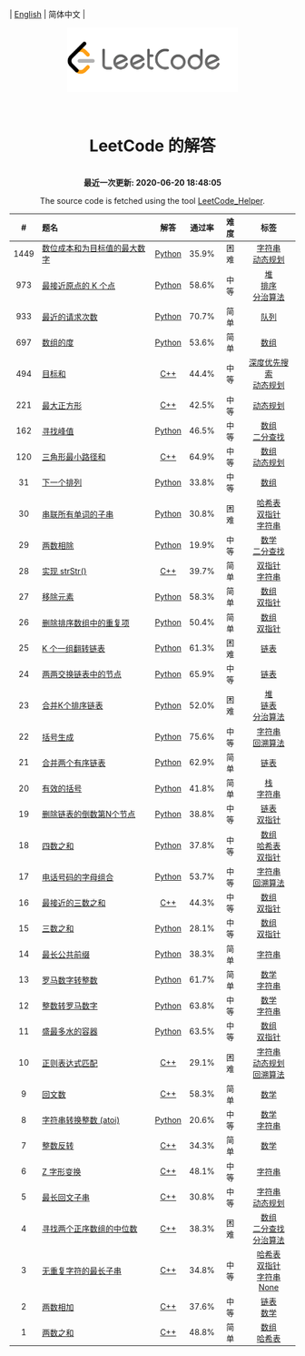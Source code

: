 
| [English](README_EN.md) | 简体中文 |

<p align="center"><img width="300" src="https://raw.githubusercontent.com/KivenCkl/LeetCode_Helper/master/imgs/leetcode-logo.png"></p>
<p align="center">
    <img src="https://img.shields.io/badge/用户-allan.wanglz@qq.com-blue.svg?" alt="">
    <img src="https://img.shields.io/badge/已解决-39/1685-blue.svg?" alt="">
    <img src="https://img.shields.io/badge/简单-12-green.svg?" alt="">
    <img src="https://img.shields.io/badge/中等-21-orange.svg?" alt="">
    <img src="https://img.shields.io/badge/困难-6-red.svg?" alt="">
</p>
<h1 align="center">LeetCode 的解答</h1>

<p align="center">
    <br>
    <b>最近一次更新: 2020-06-20 18:48:05</b>
    <br>
</p>
<!--请保留下面这行信息，让更多用户了解到这个小爬虫，衷心感谢您的支持-->
<p align="center">The source code is fetched using the tool <a href="https://github.com/KivenCkl/LeetCode_Helper">LeetCode_Helper</a>.</p>

| # | 题名 | 解答 | 通过率 | 难度 | 标签 |
|:--:|:-----|:---------:|:----:|:----:|:----:|
|1449|[数位成本和为目标值的最大数字](Problemset/form-largest-integer-with-digits-that-add-up-to-target/README.md)|[Python](Problemset/form-largest-integer-with-digits-that-add-up-to-target/form-largest-integer-with-digits-that-add-up-to-target.py)|35.9%|困难|[字符串](https://leetcode-cn.com/tag/string)<br>[动态规划](https://leetcode-cn.com/tag/dynamic-programming)|
|973|[最接近原点的 K 个点](Problemset/k-closest-points-to-origin/README.md)|[Python](Problemset/k-closest-points-to-origin/k-closest-points-to-origin.py)|58.6%|中等|[堆](https://leetcode-cn.com/tag/heap)<br>[排序](https://leetcode-cn.com/tag/sort)<br>[分治算法](https://leetcode-cn.com/tag/divide-and-conquer)|
|933|[最近的请求次数](Problemset/number-of-recent-calls/README.md)|[Python](Problemset/number-of-recent-calls/number-of-recent-calls.py)|70.7%|简单|[队列](https://leetcode-cn.com/tag/queue)|
|697|[数组的度](Problemset/degree-of-an-array/README.md)|[Python](Problemset/degree-of-an-array/degree-of-an-array.py)|53.6%|简单|[数组](https://leetcode-cn.com/tag/array)|
|494|[目标和](Problemset/target-sum/README.md)|[C++](Problemset/target-sum/target-sum.cpp)|44.4%|中等|[深度优先搜索](https://leetcode-cn.com/tag/depth-first-search)<br>[动态规划](https://leetcode-cn.com/tag/dynamic-programming)|
|221|[最大正方形](Problemset/maximal-square/README.md)|[C++](Problemset/maximal-square/maximal-square.cpp)|42.5%|中等|[动态规划](https://leetcode-cn.com/tag/dynamic-programming)|
|162|[寻找峰值](Problemset/find-peak-element/README.md)|[Python](Problemset/find-peak-element/find-peak-element.py)|46.5%|中等|[数组](https://leetcode-cn.com/tag/array)<br>[二分查找](https://leetcode-cn.com/tag/binary-search)|
|120|[三角形最小路径和](Problemset/triangle/README.md)|[C++](Problemset/triangle/triangle.cpp)|64.9%|中等|[数组](https://leetcode-cn.com/tag/array)<br>[动态规划](https://leetcode-cn.com/tag/dynamic-programming)|
|31|[下一个排列](Problemset/next-permutation/README.md)|[Python](Problemset/next-permutation/next-permutation.py)|33.8%|中等|[数组](https://leetcode-cn.com/tag/array)|
|30|[串联所有单词的子串](Problemset/substring-with-concatenation-of-all-words/README.md)|[Python](Problemset/substring-with-concatenation-of-all-words/substring-with-concatenation-of-all-words.py)|30.8%|困难|[哈希表](https://leetcode-cn.com/tag/hash-table)<br>[双指针](https://leetcode-cn.com/tag/two-pointers)<br>[字符串](https://leetcode-cn.com/tag/string)|
|29|[两数相除](Problemset/divide-two-integers/README.md)|[Python](Problemset/divide-two-integers/divide-two-integers.py)|19.9%|中等|[数学](https://leetcode-cn.com/tag/math)<br>[二分查找](https://leetcode-cn.com/tag/binary-search)|
|28|[实现 strStr()](Problemset/implement-strstr/README.md)|[C++](Problemset/implement-strstr/implement-strstr.cpp)|39.7%|简单|[双指针](https://leetcode-cn.com/tag/two-pointers)<br>[字符串](https://leetcode-cn.com/tag/string)|
|27|[移除元素](Problemset/remove-element/README.md)|[Python](Problemset/remove-element/remove-element.py)|58.3%|简单|[数组](https://leetcode-cn.com/tag/array)<br>[双指针](https://leetcode-cn.com/tag/two-pointers)|
|26|[删除排序数组中的重复项](Problemset/remove-duplicates-from-sorted-array/README.md)|[Python](Problemset/remove-duplicates-from-sorted-array/remove-duplicates-from-sorted-array.py)|50.4%|简单|[数组](https://leetcode-cn.com/tag/array)<br>[双指针](https://leetcode-cn.com/tag/two-pointers)|
|25|[K 个一组翻转链表](Problemset/reverse-nodes-in-k-group/README.md)|[Python](Problemset/reverse-nodes-in-k-group/reverse-nodes-in-k-group.py)|61.3%|困难|[链表](https://leetcode-cn.com/tag/linked-list)|
|24|[两两交换链表中的节点](Problemset/swap-nodes-in-pairs/README.md)|[Python](Problemset/swap-nodes-in-pairs/swap-nodes-in-pairs.py)|65.9%|中等|[链表](https://leetcode-cn.com/tag/linked-list)|
|23|[合并K个排序链表](Problemset/merge-k-sorted-lists/README.md)|[Python](Problemset/merge-k-sorted-lists/merge-k-sorted-lists.py)|52.0%|困难|[堆](https://leetcode-cn.com/tag/heap)<br>[链表](https://leetcode-cn.com/tag/linked-list)<br>[分治算法](https://leetcode-cn.com/tag/divide-and-conquer)|
|22|[括号生成](Problemset/generate-parentheses/README.md)|[Python](Problemset/generate-parentheses/generate-parentheses.py)|75.6%|中等|[字符串](https://leetcode-cn.com/tag/string)<br>[回溯算法](https://leetcode-cn.com/tag/backtracking)|
|21|[合并两个有序链表](Problemset/merge-two-sorted-lists/README.md)|[Python](Problemset/merge-two-sorted-lists/merge-two-sorted-lists.py)|62.9%|简单|[链表](https://leetcode-cn.com/tag/linked-list)|
|20|[有效的括号](Problemset/valid-parentheses/README.md)|[Python](Problemset/valid-parentheses/valid-parentheses.py)|41.8%|简单|[栈](https://leetcode-cn.com/tag/stack)<br>[字符串](https://leetcode-cn.com/tag/string)|
|19|[删除链表的倒数第N个节点](Problemset/remove-nth-node-from-end-of-list/README.md)|[Python](Problemset/remove-nth-node-from-end-of-list/remove-nth-node-from-end-of-list.py)|38.8%|中等|[链表](https://leetcode-cn.com/tag/linked-list)<br>[双指针](https://leetcode-cn.com/tag/two-pointers)|
|18|[四数之和](Problemset/4sum/README.md)|[Python](Problemset/4sum/4sum.py)|37.8%|中等|[数组](https://leetcode-cn.com/tag/array)<br>[哈希表](https://leetcode-cn.com/tag/hash-table)<br>[双指针](https://leetcode-cn.com/tag/two-pointers)|
|17|[电话号码的字母组合](Problemset/letter-combinations-of-a-phone-number/README.md)|[Python](Problemset/letter-combinations-of-a-phone-number/letter-combinations-of-a-phone-number.py)|53.7%|中等|[字符串](https://leetcode-cn.com/tag/string)<br>[回溯算法](https://leetcode-cn.com/tag/backtracking)|
|16|[最接近的三数之和](Problemset/3sum-closest/README.md)|[C++](Problemset/3sum-closest/3sum-closest.cpp)|44.3%|中等|[数组](https://leetcode-cn.com/tag/array)<br>[双指针](https://leetcode-cn.com/tag/two-pointers)|
|15|[三数之和](Problemset/3sum/README.md)|[Python](Problemset/3sum/3sum.py)|28.1%|中等|[数组](https://leetcode-cn.com/tag/array)<br>[双指针](https://leetcode-cn.com/tag/two-pointers)|
|14|[最长公共前缀](Problemset/longest-common-prefix/README.md)|[Python](Problemset/longest-common-prefix/longest-common-prefix.py)|38.3%|简单|[字符串](https://leetcode-cn.com/tag/string)|
|13|[罗马数字转整数](Problemset/roman-to-integer/README.md)|[Python](Problemset/roman-to-integer/roman-to-integer.py)|61.7%|简单|[数学](https://leetcode-cn.com/tag/math)<br>[字符串](https://leetcode-cn.com/tag/string)|
|12|[整数转罗马数字](Problemset/integer-to-roman/README.md)|[Python](Problemset/integer-to-roman/integer-to-roman.py)|63.8%|中等|[数学](https://leetcode-cn.com/tag/math)<br>[字符串](https://leetcode-cn.com/tag/string)|
|11|[盛最多水的容器](Problemset/container-with-most-water/README.md)|[Python](Problemset/container-with-most-water/container-with-most-water.py)|63.5%|中等|[数组](https://leetcode-cn.com/tag/array)<br>[双指针](https://leetcode-cn.com/tag/two-pointers)|
|10|[正则表达式匹配](Problemset/regular-expression-matching/README.md)|[C++](Problemset/regular-expression-matching/regular-expression-matching.cpp)|29.1%|困难|[字符串](https://leetcode-cn.com/tag/string)<br>[动态规划](https://leetcode-cn.com/tag/dynamic-programming)<br>[回溯算法](https://leetcode-cn.com/tag/backtracking)|
|9|[回文数](Problemset/palindrome-number/README.md)|[C++](Problemset/palindrome-number/palindrome-number.cpp)|58.3%|简单|[数学](https://leetcode-cn.com/tag/math)|
|8|[字符串转换整数 (atoi)](Problemset/string-to-integer-atoi/README.md)|[Python](Problemset/string-to-integer-atoi/string-to-integer-atoi.py)|20.6%|中等|[数学](https://leetcode-cn.com/tag/math)<br>[字符串](https://leetcode-cn.com/tag/string)|
|7|[整数反转](Problemset/reverse-integer/README.md)|[C++](Problemset/reverse-integer/reverse-integer.cpp)|34.3%|简单|[数学](https://leetcode-cn.com/tag/math)|
|6|[Z 字形变换](Problemset/zigzag-conversion/README.md)|[C++](Problemset/zigzag-conversion/zigzag-conversion.cpp)|48.1%|中等|[字符串](https://leetcode-cn.com/tag/string)|
|5|[最长回文子串](Problemset/longest-palindromic-substring/README.md)|[C++](Problemset/longest-palindromic-substring/longest-palindromic-substring.cpp)|30.8%|中等|[字符串](https://leetcode-cn.com/tag/string)<br>[动态规划](https://leetcode-cn.com/tag/dynamic-programming)|
|4|[寻找两个正序数组的中位数](Problemset/median-of-two-sorted-arrays/README.md)|[C++](Problemset/median-of-two-sorted-arrays/median-of-two-sorted-arrays.cpp)|38.3%|困难|[数组](https://leetcode-cn.com/tag/array)<br>[二分查找](https://leetcode-cn.com/tag/binary-search)<br>[分治算法](https://leetcode-cn.com/tag/divide-and-conquer)|
|3|[无重复字符的最长子串](Problemset/longest-substring-without-repeating-characters/README.md)|[C++](Problemset/longest-substring-without-repeating-characters/longest-substring-without-repeating-characters.cpp)|34.8%|中等|[哈希表](https://leetcode-cn.com/tag/hash-table)<br>[双指针](https://leetcode-cn.com/tag/two-pointers)<br>[字符串](https://leetcode-cn.com/tag/string)<br>[None](https://leetcode-cn.com/tag/sliding-window)|
|2|[两数相加](Problemset/add-two-numbers/README.md)|[C++](Problemset/add-two-numbers/add-two-numbers.cpp)|37.6%|中等|[链表](https://leetcode-cn.com/tag/linked-list)<br>[数学](https://leetcode-cn.com/tag/math)|
|1|[两数之和](Problemset/two-sum/README.md)|[C++](Problemset/two-sum/two-sum.cpp)|48.8%|简单|[数组](https://leetcode-cn.com/tag/array)<br>[哈希表](https://leetcode-cn.com/tag/hash-table)|
